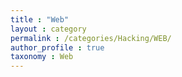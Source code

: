 ```yaml
---
title : "Web"
layout : category
permalink : /categories/Hacking/WEB/
author_profile : true
taxonomy : Web
---
```

